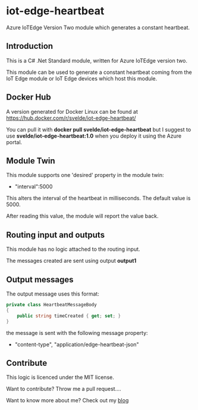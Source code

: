 # iot-edge-heartbeat

Azure IoTEdge Version Two module which generates a constant heartbeat.

## Introduction

This is a C# .Net Standard module, written for Azure IoTEdge version two. 

This module can be used to generate a constant heartbeat coming from the IoT Edge module or IoT Edge devices which host this module.

## Docker Hub

A version generated for Docker Linux can be found at https://hub.docker.com/r/svelde/iot-edge-heartbeat/

You can pull it with **docker pull svelde/iot-edge-heartbeat** but I suggest to use **svelde/iot-edge-heartbeat:1.0** when you deploy it using the Azure portal.

## Module Twin

This module supports one 'desired' property in the module twin:
- "interval":5000 

This alters the interval of the heartbeat in milliseconds. The default value is 5000.

After reading this value, the module will report the value back. 

## Routing input and outputs

This module has no logic attached to the routing input.

The messages created are sent using output **output1**

## Output messages

The output message uses this format:

```csharp
private class HeartbeatMessageBody
{
	public string timeCreated { get; set; }
}
```

the message is sent with the following message property:
- "content-type", "application/edge-heartbeat-json"

## Contribute

This logic is licenced under the MIT license.

Want to contribute? Throw me a pull request....

Want to know more about me? Check out my [blog](http://blog.vandevelde-online.com)
